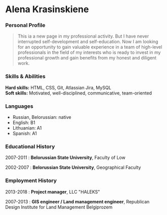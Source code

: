 # Alena Krasinskiene

### Personal Profile
> This ia a new page in my professional activity. 
> But I have never interrupted self-development and self-education.
> Now I am looking for an opportunity to gain valuable experience
> in a team of high-level professionals in the field of my interests
> who is  ready to invest in my professional growth and gain benefits
> from my honest and diligent work.

### Skills & Abilities
**Hard skills:** HTML, CSS, Git, Atlassian Jira, MySQL  
**Soft skills:** Motivated, well-disciplined, communicative, team-oriented

### Languages
* Russian, Belorussian: native 
* English: B1 
* Lithuanian: A1
* Spanish: A1

### Educational History
2007-2011
:   **Belorussian State University**, Faculty of Low

2002-2007
:   **Belorussian State University**, Geographical Faculty

### Employment History
2013-2018
:   **Project manager**, LLC "HALEKS"

2007-2013
:   **GIS engineer / Land management engineer**, Republican Design Institute for Land Management Belgiprozem